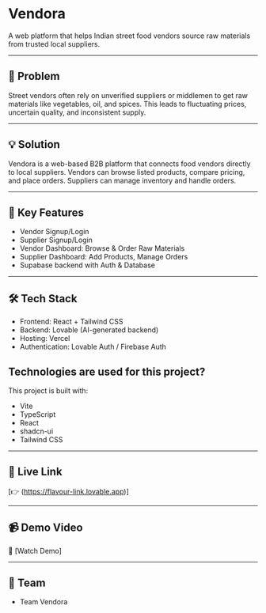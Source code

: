 # Vendora

A web platform that helps Indian street food vendors source raw materials from trusted local suppliers.

---

## 🚨 Problem

Street vendors often rely on unverified suppliers or middlemen to get raw materials like vegetables, oil, and spices. This leads to fluctuating prices, uncertain quality, and inconsistent supply.

---

## 💡 Solution

Vendora is a web-based B2B platform that connects food vendors directly to local suppliers. Vendors can browse listed products, compare pricing, and place orders. Suppliers can manage inventory and handle orders.

---

## 🧩 Key Features

- Vendor Signup/Login
- Supplier Signup/Login
- Vendor Dashboard: Browse & Order Raw Materials
- Supplier Dashboard: Add Products, Manage Orders
- Supabase backend with Auth & Database
  
---

## 🛠️ Tech Stack

- Frontend: React + Tailwind CSS
- Backend: Lovable (AI-generated backend)
- Hosting: Vercel
- Authentication: Lovable Auth / Firebase Auth

## Technologies are used for this project?

This project is built with:

- Vite
- TypeScript
- React
- shadcn-ui
- Tailwind CSS

---

## 🚀 Live Link

[👉 (https://flavour-link.lovable.app)]

---

## 📹 Demo Video

🎥 [Watch Demo]

---

## 🙌 Team

- Team Vendora


